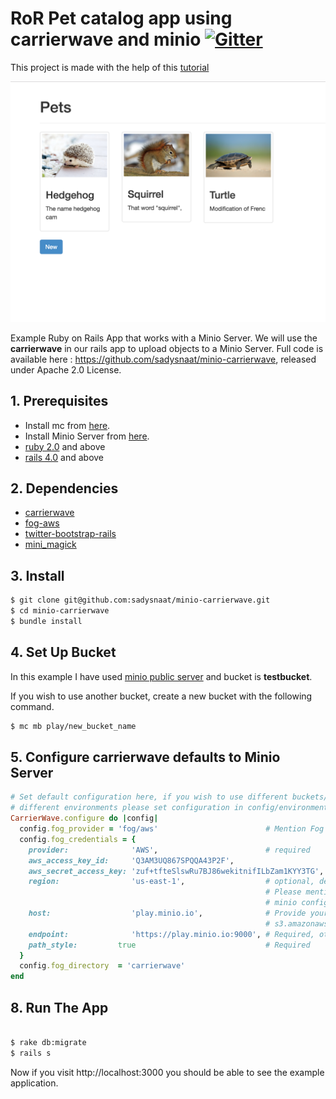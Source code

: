 # RoR Pet catalog app using carrierwave and minio [![Gitter](https://badges.gitter.im/Join%20Chat.svg)](https://gitter.im/minio/minio?utm_source=badge&utm_medium=badge&utm_campaign=pr-badge&utm_content=badge)

This project is made with the help of this [tutorial](https://code.tutsplus.com/tutorials/rails-image-upload-using-carrierwave-in-a-rails-app--cms-25183)

![minio_ROR](https://github.com/sadysnaat/minio-carrierwave/blob/master/docs/Screenshot.png?raw=true)

Example Ruby on Rails App that works with a Minio Server. We will use the **carrierwave** in our rails app to upload objects to a Minio Server. Full code is available here : https://github.com/sadysnaat/minio-carrierwave, released under Apache 2.0 License.

## 1. Prerequisites

* Install mc  from [here](https://docs.minio.io/docs/minio-client-quickstart-guide).
* Install Minio Server from [here](https://docs.minio.io/docs/minio ).
* [ruby 2.0](https://www.ruby-lang.org/en/documentation/installation/#package-management-systems) and above
* [rails 4.0](http://guides.rubyonrails.org/v4.0/)  and above


## 2. Dependencies

* [carrierwave](https://github.com/carrierwaveuploader/carrierwave)
* [fog-aws](https://github.com/fog/fog-aws)
* [twitter-bootstrap-rails](https://github.com/seyhunak/twitter-bootstrap-rails)
* [mini_magick](https://github.com/minimagick/minimagick)

## 3. Install

```bash
$ git clone git@github.com:sadysnaat/minio-carrierwave.git
$ cd minio-carrierwave
$ bundle install
```
## 4. Set Up Bucket

In this example I have used [minio public server](https://play.minio.io:9000) and bucket is **testbucket**. 

If you wish to use another bucket, create a new bucket with the following command. 
```sh
$ mc mb play/new_bucket_name
```

## 5. Configure carrierwave defaults to Minio Server

```ruby
# Set default configuration here, if you wish to use different buckets/servers in
# different environments please set configuration in config/environments/ files
CarrierWave.configure do |config|
  config.fog_provider = 'fog/aws'                        # Mention Fog provider
  config.fog_credentials = {
    provider:              'AWS',                        # required
    aws_access_key_id:     'Q3AM3UQ867SPQQA43P2F',
    aws_secret_access_key: 'zuf+tfteSlswRu7BJ86wekitnifILbZam1KYY3TG',
    region:                'us-east-1',                  # optional, defaults to 'us-east-1',
                                                         # Please mention other regions if you have changed
                                                         # minio configuration
    host:                  'play.minio.io',              # Provide your host name here, otherwise fog-aws defaults to
                                                         # s3.amazonaws.com
    endpoint:              'https://play.minio.io:9000', # Required, otherwise defauls to nil
    path_style:         true                             # Required
  }
  config.fog_directory  = 'carrierwave'
end
```


## 8. Run The App

```sh

$ rake db:migrate
$ rails s

```
Now if you visit http://localhost:3000 you should be able to see the example application.

